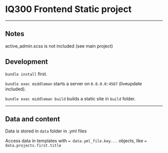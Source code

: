 # IQ300 Frontend Static project
------

## Notes

active_admin.scss is not included (see main project)

## Development

`bundle install` first.

`bundle exec middleman` starts a server on `0.0.0.0:4567` (liveupdate included).

`bundle exec middleman build` builds a static site in `build` folder.

---

## Data and content

Data is stored in `data` folder in .yml files

Access data in templates with `= data.yml_file.key...` objects, like `= data.projects.first.title`

